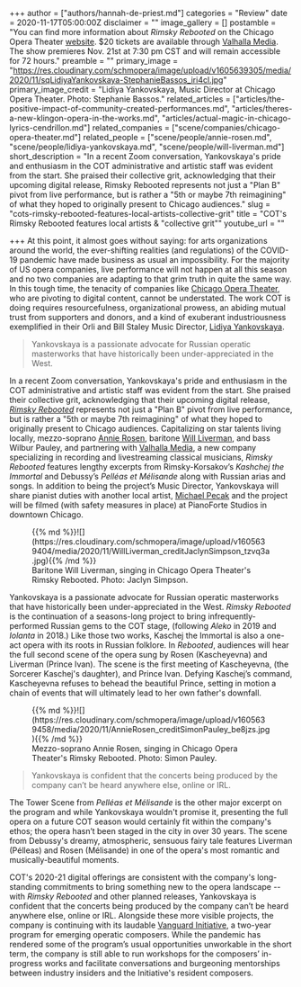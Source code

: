 +++
author = ["authors/hannah-de-priest.md"]
categories = "Review"
date = 2020-11-17T05:00:00Z
disclaimer = ""
image_gallery = []
postamble = "You can find more information about _Rimsky Rebooted_ on the Chicago Opera Theater [website](https://chicagooperatheater.org/season/rebooted). $20 tickets are available through [Valhalla Media](https://www.valhallamedia.live/videos/kashchej-the-immortal). The show premieres Nov. 21st at 7:30 pm CST and will remain accessible for 72 hours."
preamble = ""
primary_image = "https://res.cloudinary.com/schmopera/image/upload/v1605639305/media/2020/11/sqLidiyaYankovskaya-StephanieBassos_iri4cl.jpg"
primary_image_credit = "Lidiya Yankovskaya, Music Director at Chicago Opera Theater. Photo: Stephanie Bassos."
related_articles = ["articles/the-positive-impact-of-community-created-performances.md", "articles/theres-a-new-klingon-opera-in-the-works.md", "articles/actual-magic-in-chicago-lyrics-cendrillon.md"]
related_companies = ["scene/companies/chicago-opera-theater.md"]
related_people = ["scene/people/annie-rosen.md", "scene/people/lidiya-yankovskaya.md", "scene/people/will-liverman.md"]
short_description = "In a recent Zoom conversation, Yankovskaya's pride and enthusiasm in the COT administrative and artistic staff was evident from the start. She praised their collective grit, acknowledging that their upcoming digital release, Rimsky Rebooted represents not just a \"Plan B\" pivot from live performance, but is rather a \"5th or maybe 7th reimagining\" of what they hoped to originally present to Chicago audiences."
slug = "cots-rimsky-rebooted-features-local-artists-collective-grit"
title = "COT's Rimsky Rebooted features local artists & \"collective grit\""
youtube_url = ""

+++
At this point, it almost goes without saying: for arts organizations around the world, the ever-shifting realities (and regulations) of the COVID-19 pandemic have made business as usual an impossibility. For the majority of US opera companies, live performance will not happen at all this season and no two companies are adapting to that grim truth in quite the same way. In this tough time, the tenacity of companies like [Chicago Opera Theater](https://chicagooperatheater.org/), who are pivoting to digital content, cannot be understated. The work COT is doing requires resourcefulness, organizational prowess, an abiding mutual trust from supporters and donors, and a kind of exuberant industriousness exemplified in their Orli and Bill Staley Music Director, [Lidiya Yankovskaya](/scene/people/lidiya-yankovskaya/).

> Yankovskaya is a passionate advocate for Russian operatic masterworks that have historically been under-appreciated in the West.

In a recent Zoom conversation, Yankovskaya's pride and enthusiasm in the COT administrative and artistic staff was evident from the start. She praised their collective grit, acknowledging that their upcoming digital release, [_Rimsky Rebooted_](https://chicagooperatheater.org/season/rebooted) represents not just a "Plan B" pivot from live performance, but is rather a "5th or maybe 7th reimagining" of what they hoped to originally present to Chicago audiences. Capitalizing on star talents living locally, mezzo-soprano [Annie Rosen](/scene/people/annie-rosen/), baritone [Will Liverman](/scene/people/will-liverman/), and bass Wilbur Pauley, and partnering with [Valhalla Media](https://www.valhallamedia.io/), a new company specializing in recording and livestreaming classical musicians, _Rimsky Rebooted_ features lengthy excerpts from Rimsky-Korsakov’s _Kashchej the Immortal_ and Debussy’s _Pelléas et Mélisande_ along with Russian arias and songs. In addition to being the project’s Music Director, Yankovskaya will share pianist duties with another local artist, [Michael Pecak](/authors/michael-pecak/) and the project will be filmed (with safety measures in place) at PianoForte Studios in downtown Chicago.

<figure data-type="image">{{% md %}}![](https://res.cloudinary.com/schmopera/image/upload/v1605639404/media/2020/11/WillLiverman_creditJaclynSimpson_tzvq3a.jpg){{% /md %}}

<figcaption>Baritone Will Liverman, singing in Chicago Opera Theater's Rimsky Rebooted. Photo: Jaclyn Simpson.</figcaption>

</figure>

Yankovskaya is a passionate advocate for Russian operatic masterworks that have historically been under-appreciated in the West. _Rimsky Rebooted_ is the continuation of a seasons-long project to bring infrequently-performed Russian gems to the COT stage, (following _Aleko_ in 2019 and _Iolanta_ in 2018.) Like those two works, Kaschej the Immortal is also a one-act opera with its roots in Russian folklore. In _Rebooted_, audiences will hear the full second scene of the opera sung by Rosen (Kascheyevna) and Liverman (Prince Ivan). The scene is the first meeting of Kascheyevna, (the Sorcerer Kaschej's daughter), and Prince Ivan. Defying Kaschej’s command, Kascheyevna refuses to behead the beautiful Prince, setting in motion a chain of events that will ultimately lead to her own father's downfall.

<figure data-type="image">{{% md %}}![](https://res.cloudinary.com/schmopera/image/upload/v1605639458/media/2020/11/AnnieRosen_creditSimonPauley_be8jzs.jpg){{% /md %}}

<figcaption>Mezzo-soprano Annie Rosen, singing in Chicago Opera Theater's Rimsky Rebooted. Photo: Simon Pauley.</figcaption>

</figure>

> Yankovskaya is confident that the concerts being produced by the company can’t be heard anywhere else, online or IRL.

The Tower Scene from _Pelléas et Mélisande_ is the other major excerpt on the program and while Yankovskaya wouldn't promise it, presenting the full opera on a future COT season would certainly fit within the company's ethos; the opera hasn’t been staged in the city in over 30 years. The scene from Debussy's dreamy, atmospheric, sensuous fairy tale features Liverman (Pélleas) and Rosen (Mélisande) in one of the opera's most romantic and musically-beautiful moments.

COT's 2020-21 digital offerings are consistent with the company's long-standing commitments to bring something new to the opera landscape -- with _Rimsky Rebooted_ and other planned releases, Yankovskaya is confident that the concerts being produced by the company can’t be heard anywhere else, online or IRL. Alongside these more visible projects, the company is continuing with its laudable [Vanguard Initiative](https://chicagooperatheater.org/vanguard), a two-year program for emerging operatic composers. While the pandemic has rendered some of the program’s usual opportunities unworkable in the short term, the company is still able to run workshops for the composers’ in-progress works and facilitate conversations and burgeoning mentorships between industry insiders and the Initiative's resident composers.